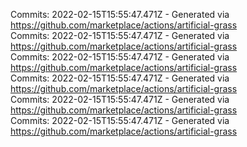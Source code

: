 Commits: 2022-02-15T15:55:47.471Z - Generated via https://github.com/marketplace/actions/artificial-grass
<br>
Commits: 2022-02-15T15:55:47.471Z - Generated via https://github.com/marketplace/actions/artificial-grass
<br>
Commits: 2022-02-15T15:55:47.471Z - Generated via https://github.com/marketplace/actions/artificial-grass
<br>
Commits: 2022-02-15T15:55:47.471Z - Generated via https://github.com/marketplace/actions/artificial-grass
<br>
Commits: 2022-02-15T15:55:47.471Z - Generated via https://github.com/marketplace/actions/artificial-grass
<br>
Commits: 2022-02-15T15:55:47.471Z - Generated via https://github.com/marketplace/actions/artificial-grass
<br>
